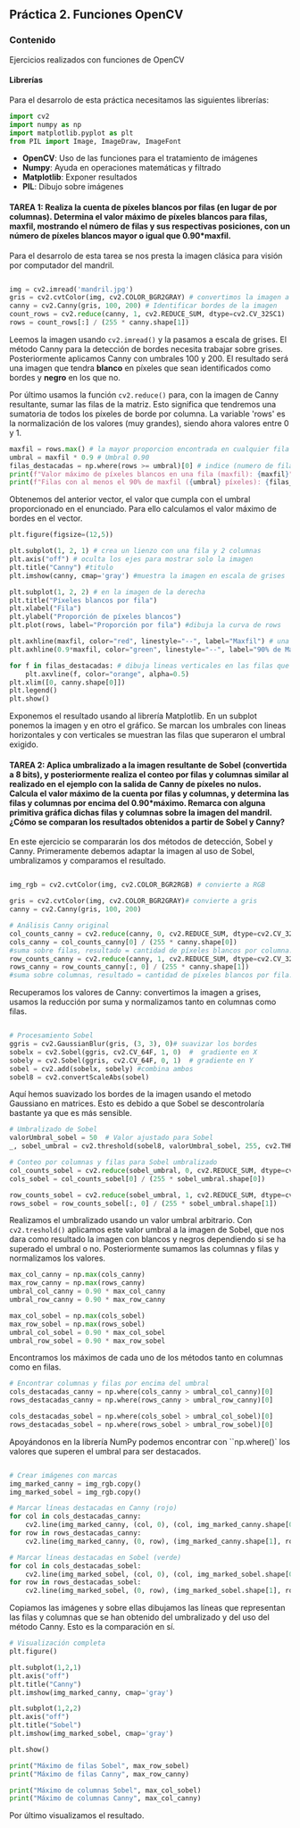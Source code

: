 ## Práctica 2. Funciones OpenCV


### Contenido

Ejercicios realizados con funciones de OpenCV


#### Librerías

Para el desarrolo de esta práctica necesitamos las siguientes librerías:
```py
import cv2
import numpy as np
import matplotlib.pyplot as plt
from PIL import Image, ImageDraw, ImageFont
```
- **OpenCV**: Uso de las funciones para el tratamiento de imágenes
- **Numpy**: Ayuda en operaciones matemáticas y filtrado
- **Matplotlib**: Exponer resultados
- **PIL**: Dibujo sobre imágenes


#### TAREA 1: Realiza la cuenta de píxeles blancos por filas (en lugar de por columnas). Determina el valor máximo de píxeles blancos para filas, maxfil, mostrando el número de filas y sus respectivas posiciones, con un número de píxeles blancos mayor o igual que 0.90*maxfil.

Para el desarrolo de esta tarea se nos presta la imagen clásica para visión por computador del mandril.

```py

img = cv2.imread('mandril.jpg')
gris = cv2.cvtColor(img, cv2.COLOR_BGR2GRAY) # convertimos la imagen a gris para Canny
canny = cv2.Canny(gris, 100, 200) # Identificar bordes de la imagen
count_rows = cv2.reduce(canny, 1, cv2.REDUCE_SUM, dtype=cv2.CV_32SC1) 
rows = count_rows[:] / (255 * canny.shape[1])
```
Leemos la imagen usando `cv2.imread()` y la pasamos a escala de grises. El método Canny para la detección de bordes necesita trabajar sobre grises.
Posteriormente aplicamos Canny con umbrales 100 y 200. El resultado será una imagen que tendra **blanco** en píxeles que sean identificados como bordes y **negro** en los que no.

Por último usamos la función `cv2.reduce()` para, con la imagen de Canny resultante, sumar las filas de la matriz. Esto significa que tendremos una sumatoria de todos los píxeles de borde por columna. La variable 'rows' es la normalización de los valores (muy grandes), siendo ahora valores entre 0 y 1. 


```py
maxfil = rows.max() # la mayor proporcion encontrada en cualquier fila
umbral = maxfil * 0.9 # Umbral 0.90
filas_destacadas = np.where(rows >= umbral)[0] # indice (numero de fila) cuya proprición >= umbral
print(f"Valor máximo de píxeles blancos en una fila (maxfil): {maxfil}")
print(f"Filas con al menos el 90% de maxfil ({umbral} píxeles): {filas_destacadas}")
```
Obtenemos del anterior vector, el valor que cumpla con el umbral proporcionado en el enunciado. Para ello calculamos el valor máximo de bordes en el vector.


```py
plt.figure(figsize=(12,5))

plt.subplot(1, 2, 1) # crea un lienzo con una fila y 2 columnas
plt.axis("off") # oculta los ejes para mostrar solo la imagen
plt.title("Canny") #titulo
plt.imshow(canny, cmap='gray') #muestra la imagen en escala de grises

plt.subplot(1, 2, 2) # en la imagen de la derecha
plt.title("Píxeles blancos por fila")
plt.xlabel("Fila")
plt.ylabel("Proporción de píxeles blancos")
plt.plot(rows, label="Proporción por fila") #dibuja la curva de rows

plt.axhline(maxfil, color="red", linestyle="--", label="Maxfil") # una linea roja horizontal en proporcion a la maxima encontrada
plt.axhline(0.9*maxfil, color="green", linestyle="--", label="90% de Maxfil")# una linea verde horizontal en el 90% de esa proporicon

for f in filas_destacadas: # dibuja lineas verticales en las filas que superarion el umbral 
    plt.axvline(f, color="orange", alpha=0.5)
plt.xlim([0, canny.shape[0]])
plt.legend()
plt.show()
```
Exponemos el resultado usando al librería Matplotlib. En un subplot ponemos la imagen y en otro el gráfico. Se marcan los umbrales con lineas horizontales y con verticales se muestran las filas que superaron el umbral exigido.

#### TAREA 2: Aplica umbralizado a la imagen resultante de Sobel (convertida a 8 bits), y posteriormente realiza el conteo por filas y columnas similar al realizado en el ejemplo con la salida de Canny de píxeles no nulos. Calcula el valor máximo de la cuenta por filas y columnas, y determina las filas y columnas por encima del 0.90*máximo. Remarca con alguna primitiva gráfica dichas filas y columnas sobre la imagen del mandril. ¿Cómo se comparan los resultados obtenidos a partir de Sobel y Canny?

En este ejercicio se compararán los dos métodos de detección, Sobel y Canny. Primeramente debemos adaptar la imagen al uso de Sobel, umbralizamos y comparamos el resultado.

```py

img_rgb = cv2.cvtColor(img, cv2.COLOR_BGR2RGB) # convierte a RGB

gris = cv2.cvtColor(img, cv2.COLOR_BGR2GRAY)# convierte a gris
canny = cv2.Canny(gris, 100, 200) 

# Análisis Canny original
col_counts_canny = cv2.reduce(canny, 0, cv2.REDUCE_SUM, dtype=cv2.CV_32SC1)
cols_canny = col_counts_canny[0] / (255 * canny.shape[0])
#suma sobre filas, resultado = cantidad de píxeles blancos por columna.
row_counts_canny = cv2.reduce(canny, 1, cv2.REDUCE_SUM, dtype=cv2.CV_32SC1)
rows_canny = row_counts_canny[:, 0] / (255 * canny.shape[1])
#suma sobre columnas, resultado = cantidad de píxeles blancos por fila.
```
Recuperamos los valores de Canny: convertimos la imagen a grises, usamos la reducción por suma y normalizamos tanto en columnas como filas.
```py

# Procesamiento Sobel
ggris = cv2.GaussianBlur(gris, (3, 3), 0)# suavizar los bordes
sobelx = cv2.Sobel(ggris, cv2.CV_64F, 1, 0)  #  gradiente en X
sobely = cv2.Sobel(ggris, cv2.CV_64F, 0, 1)  # gradiente en Y
sobel = cv2.add(sobelx, sobely) #combina ambos
sobel8 = cv2.convertScaleAbs(sobel)
```
Aquí hemos suavizado los bordes de la imagen usando el metodo Gaussiano en matrices. Esto es debido a que Sobel se descontrolaría bastante ya que es más sensible.

```py
# Umbralizado de Sobel
valorUmbral_sobel = 50  # Valor ajustado para Sobel
_, sobel_umbral = cv2.threshold(sobel8, valorUmbral_sobel, 255, cv2.THRESH_BINARY)# umbraliza para quedanos con pixeles fueres

# Conteo por columnas y filas para Sobel umbralizado
col_counts_sobel = cv2.reduce(sobel_umbral, 0, cv2.REDUCE_SUM, dtype=cv2.CV_32SC1)
cols_sobel = col_counts_sobel[0] / (255 * sobel_umbral.shape[0])

row_counts_sobel = cv2.reduce(sobel_umbral, 1, cv2.REDUCE_SUM, dtype=cv2.CV_32SC1)
rows_sobel = row_counts_sobel[:, 0] / (255 * sobel_umbral.shape[1])
```
Realizamos el umbralizado usando un valor umbral arbitrario.  Con `cv2.treshold()` aplicamos este valor umbral a la imagen de Sobel, que nos dara como resultado la imagen con blancos y negros dependiendo si se ha superado el umbral o no.
Posteriormente sumamos las columnas y filas y normalizamos los valores.

```py
max_col_canny = np.max(cols_canny)
max_row_canny = np.max(rows_canny)
umbral_col_canny = 0.90 * max_col_canny
umbral_row_canny = 0.90 * max_row_canny

max_col_sobel = np.max(cols_sobel)
max_row_sobel = np.max(rows_sobel)
umbral_col_sobel = 0.90 * max_col_sobel
umbral_row_sobel = 0.90 * max_row_sobel

```
Encontramos los máximos de cada uno de los métodos tanto en columnas como en filas.
```py
# Encontrar columnas y filas por encima del umbral
cols_destacadas_canny = np.where(cols_canny > umbral_col_canny)[0]
rows_destacadas_canny = np.where(rows_canny > umbral_row_canny)[0]

cols_destacadas_sobel = np.where(cols_sobel > umbral_col_sobel)[0]
rows_destacadas_sobel = np.where(rows_sobel > umbral_row_sobel)[0]
```
Apoyándonos en la librería NumPy podemos encontrar con ``np.where()` los valores que superen el umbral para ser destacados.
```py

# Crear imágenes con marcas
img_marked_canny = img_rgb.copy()
img_marked_sobel = img_rgb.copy()

# Marcar líneas destacadas en Canny (rojo)
for col in cols_destacadas_canny:
    cv2.line(img_marked_canny, (col, 0), (col, img_marked_canny.shape[0]), (255, 0, 0), 2)
for row in rows_destacadas_canny:
    cv2.line(img_marked_canny, (0, row), (img_marked_canny.shape[1], row), (255, 0, 0), 2)

# Marcar líneas destacadas en Sobel (verde)
for col in cols_destacadas_sobel:
    cv2.line(img_marked_sobel, (col, 0), (col, img_marked_sobel.shape[0]), (0, 255, 0), 2)
for row in rows_destacadas_sobel:
    cv2.line(img_marked_sobel, (0, row), (img_marked_sobel.shape[1], row), (0, 255, 0), 2)
```
Copiamos las imágenes y sobre ellas dibujamos las líneas que representan las filas y columnas que se han obtenido del umbralizado y del uso del método Canny. Esto es la comparación en sí.
```py
# Visualización completa
plt.figure()

plt.subplot(1,2,1)
plt.axis("off")
plt.title("Canny")
plt.imshow(img_marked_canny, cmap='gray')

plt.subplot(1,2,2)
plt.axis("off")
plt.title("Sobel")
plt.imshow(img_marked_sobel, cmap='gray')

plt.show()

print("Máximo de filas Sobel", max_row_sobel)
print("Máximo de filas Canny", max_row_canny)

print("Máximo de columnas Sobel", max_col_sobel)
print("Máximo de columnas Canny", max_col_canny)

```
Por último visualizamos el resultado.



